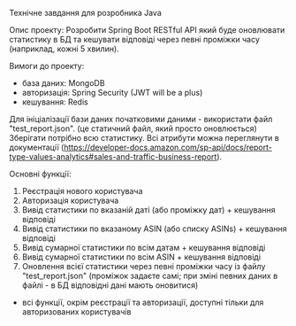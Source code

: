 Технічне завдання для розробника Java

Опис проекту:
Розробити Spring Boot RESTful API який буде оновлювати статистику в БД та кешувати відповіді через певні проміжки часу (наприклад, кожні 5 хвилин).

Вимоги до проекту:
- база даних: MongoDB
- авторизація: Spring Security (JWT will be a plus)
- кешування: Redis

Для ініціалізації бази даних початковими даними - використати файл "test_report.json". (це статичний файл, який просто оновлюється)
Зберігати потрібно всю статистику.
Всі атрибути можна переглянути в документації (https://developer-docs.amazon.com/sp-api/docs/report-type-values-analytics#sales-and-traffic-business-report).

Основні функції:
1) Реєстрація нового користувача
2) Авторизація користувача
3) Вивід статистики по вказаній даті (або проміжку дат) + кешування відповіді
4) Вивід статистики по вказаному ASIN (або списку ASINs) + кешування відповіді
5) Вивід сумарної статистики по всім датам + кешування відповіді
6) Вивід сумарної статистики по всім ASIN + кешування відповіді
7) Оновлення всієї статистики через певні проміжки часу із файлу "test_report.json" (проміжок задаєте самі; при зміні певних даних в файлі - в БД відповідні дані мають оновитися)

* всі функції, окрім реєстрації та авторизації, доступні тільки для авторизованих користувачів
